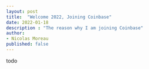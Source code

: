 ```yaml
---
layout: post
title:  "Welcome 2022, Joining Coinbase"
date: 2022-01-18
description : "The reason why I am joining Coinbase"
author: 
- Nicolas Moreau
published: false
---
```


todo